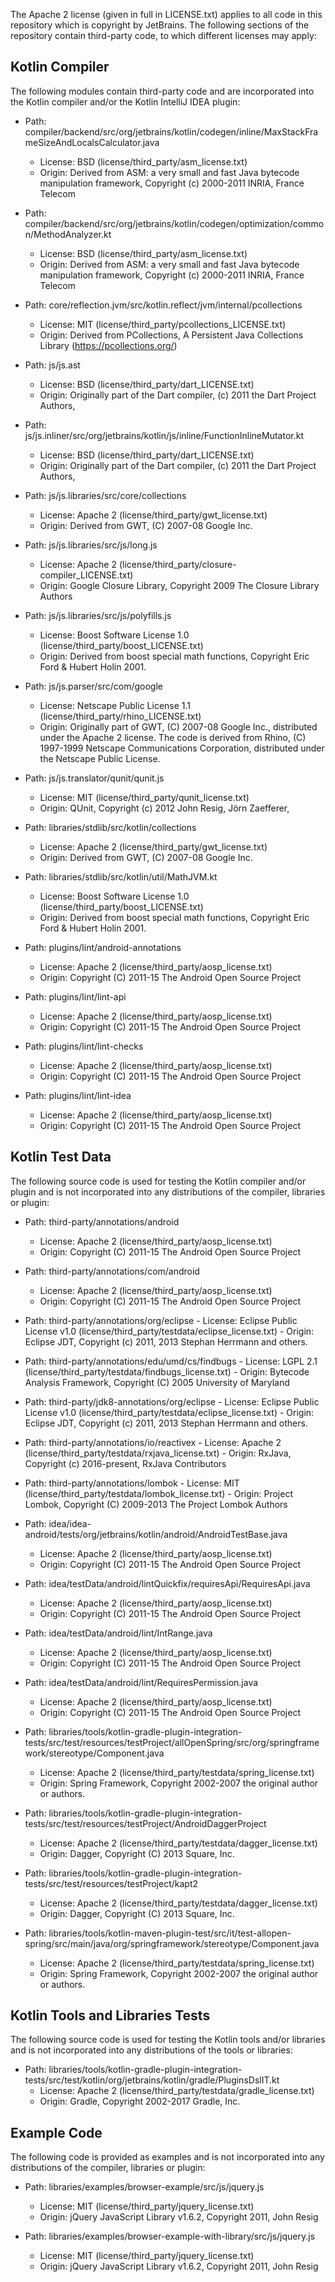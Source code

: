 The Apache 2 license (given in full in LICENSE.txt) applies to all code in this repository which is copyright
by JetBrains. The following sections of the repository contain third-party code, to which different licenses
may apply:

## Kotlin Compiler

The following modules contain third-party code and are incorporated into the Kotlin compiler and/or 
the Kotlin IntelliJ IDEA plugin:

 - Path: compiler/backend/src/org/jetbrains/kotlin/codegen/inline/MaxStackFrameSizeAndLocalsCalculator.java
     - License: BSD (license/third_party/asm_license.txt)
     - Origin: Derived from ASM: a very small and fast Java bytecode manipulation framework, Copyright (c) 2000-2011 INRIA, France Telecom

 - Path: compiler/backend/src/org/jetbrains/kotlin/codegen/optimization/common/MethodAnalyzer.kt
     - License: BSD (license/third_party/asm_license.txt)
     - Origin: Derived from ASM: a very small and fast Java bytecode manipulation framework, Copyright (c) 2000-2011 INRIA, France Telecom

 - Path: core/reflection.jvm/src/kotlin.reflect/jvm/internal/pcollections
     - License: MIT (license/third_party/pcollections_LICENSE.txt)
     - Origin: Derived from PCollections, A Persistent Java Collections Library (https://pcollections.org/)
  
 - Path: js/js.ast 
     - License: BSD (license/third_party/dart_LICENSE.txt)
     - Origin: Originally part of the Dart compiler, (c) 2011 the Dart Project Authors,
   
 - Path: js/js.inliner/src/org/jetbrains/kotlin/js/inline/FunctionInlineMutator.kt 
     - License: BSD (license/third_party/dart_LICENSE.txt)
     - Origin: Originally part of the Dart compiler, (c) 2011 the Dart Project Authors,
   
 - Path: js/js.libraries/src/core/collections
      - License: Apache 2 (license/third_party/gwt_license.txt)
      - Origin: Derived from GWT, (C) 2007-08 Google Inc.
 
 - Path: js/js.libraries/src/js/long.js
      - License: Apache 2 (license/third_party/closure-compiler_LICENSE.txt)
      - Origin: Google Closure Library, Copyright 2009 The Closure Library Authors
      
 - Path: js/js.libraries/src/js/polyfills.js
      - License: Boost Software License 1.0 (license/third_party/boost_LICENSE.txt)
      - Origin: Derived from boost special math functions, Copyright Eric Ford & Hubert Holin 2001.
 
 - Path: js/js.parser/src/com/google
      - License: Netscape Public License 1.1 (license/third_party/rhino_LICENSE.txt)
      - Origin: Originally part of GWT, (C) 2007-08 Google Inc., distributed under the Apache 2 license. The code 
        is derived from Rhino, (C) 1997-1999 Netscape Communications Corporation, distributed under the
        Netscape Public License.
   
 - Path: js/js.translator/qunit/qunit.js
      - License: MIT (license/third_party/qunit_license.txt)
      - Origin: QUnit, Copyright (c) 2012 John Resig, Jörn Zaefferer,
   
 - Path: libraries/stdlib/src/kotlin/collections
      - License: Apache 2 (license/third_party/gwt_license.txt)
      - Origin: Derived from GWT, (C) 2007-08 Google Inc.
          
 - Path: libraries/stdlib/src/kotlin/util/MathJVM.kt
      - License: Boost Software License 1.0 (license/third_party/boost_LICENSE.txt)
      - Origin: Derived from boost special math functions, Copyright Eric Ford & Hubert Holin 2001.

 - Path: plugins/lint/android-annotations
      - License: Apache 2 (license/third_party/aosp_license.txt)
      - Origin: Copyright (C) 2011-15 The Android Open Source Project

 - Path: plugins/lint/lint-api
      - License: Apache 2 (license/third_party/aosp_license.txt)
      - Origin: Copyright (C) 2011-15 The Android Open Source Project

 - Path: plugins/lint/lint-checks
      - License: Apache 2 (license/third_party/aosp_license.txt)
      - Origin: Copyright (C) 2011-15 The Android Open Source Project

 - Path: plugins/lint/lint-idea
      - License: Apache 2 (license/third_party/aosp_license.txt)
      - Origin: Copyright (C) 2011-15 The Android Open Source Project

## Kotlin Test Data

The following source code is used for testing the Kotlin compiler and/or plugin and is not incorporated into 
any distributions of the compiler, libraries or plugin:

 - Path: third-party/annotations/android
      - License: Apache 2 (license/third_party/aosp_license.txt)
      - Origin: Copyright (C) 2011-15 The Android Open Source Project

 - Path: third-party/annotations/com/android
      - License: Apache 2 (license/third_party/aosp_license.txt)
      - Origin: Copyright (C) 2011-15 The Android Open Source Project

 - Path: third-party/annotations/org/eclipse
       - License: Eclipse Public License v1.0 (license/third_party/testdata/eclipse_license.txt)
       - Origin: Eclipse JDT, Copyright (c) 2011, 2013 Stephan Herrmann and others.

 - Path: third-party/annotations/edu/umd/cs/findbugs
       - License: LGPL 2.1 (license/third_party/testdata/findbugs_license.txt)
       - Origin: Bytecode Analysis Framework, Copyright (C) 2005 University of Maryland
   
 - Path: third-party/jdk8-annotations/org/eclipse
       - License: Eclipse Public License v1.0 (license/third_party/testdata/eclipse_license.txt)
       - Origin: Eclipse JDT, Copyright (c) 2011, 2013 Stephan Herrmann and others.

 - Path: third-party/annotations/io/reactivex
       - License: Apache 2 (license/third_party/testdata/rxjava_license.txt)
       - Origin: RxJava, Copyright (c) 2016-present, RxJava Contributors 
   
 - Path: third-party/annotations/lombok
       - License: MIT (license/third_party/testdata/lombok_license.txt)
       - Origin: Project Lombok, Copyright (C) 2009-2013 The Project Lombok Authors
 
 - Path: idea/idea-android/tests/org/jetbrains/kotlin/android/AndroidTestBase.java
      - License: Apache 2 (license/third_party/aosp_license.txt)
      - Origin: Copyright (C) 2011-15 The Android Open Source Project
 
 - Path: idea/testData/android/lintQuickfix/requiresApi/RequiresApi.java
      - License: Apache 2 (license/third_party/aosp_license.txt)
      - Origin: Copyright (C) 2011-15 The Android Open Source Project
      
 - Path: idea/testData/android/lint/IntRange.java
      - License: Apache 2 (license/third_party/aosp_license.txt)
      - Origin: Copyright (C) 2011-15 The Android Open Source Project
      
 - Path: idea/testData/android/lint/RequiresPermission.java
      - License: Apache 2 (license/third_party/aosp_license.txt)
      - Origin: Copyright (C) 2011-15 The Android Open Source Project
   
 - Path: libraries/tools/kotlin-gradle-plugin-integration-tests/src/test/resources/testProject/allOpenSpring/src/org/springframework/stereotype/Component.java
      - License: Apache 2 (license/third_party/testdata/spring_license.txt)
      - Origin: Spring Framework, Copyright 2002-2007 the original author or authors.

 - Path: libraries/tools/kotlin-gradle-plugin-integration-tests/src/test/resources/testProject/AndroidDaggerProject
      - License: Apache 2 (license/third_party/testdata/dagger_license.txt)
      - Origin: Dagger, Copyright (C) 2013 Square, Inc.

 - Path: libraries/tools/kotlin-gradle-plugin-integration-tests/src/test/resources/testProject/kapt2
      - License: Apache 2 (license/third_party/testdata/dagger_license.txt)
      - Origin: Dagger, Copyright (C) 2013 Square, Inc.
 
 - Path: libraries/tools/kotlin-maven-plugin-test/src/it/test-allopen-spring/src/main/java/org/springframework/stereotype/Component.java
      - License: Apache 2 (license/third_party/testdata/spring_license.txt)
      - Origin: Spring Framework, Copyright 2002-2007 the original author or authors.

## Kotlin Tools and Libraries Tests

The following source code is used for testing the Kotlin tools and/or libraries and is not incorporated into 
any distributions of the tools or libraries:

 - Path: libraries/tools/kotlin-gradle-plugin-integration-tests/src/test/kotlin/org/jetbrains/kotlin/gradle/PluginsDslIT.kt
      - License: Apache 2 (license/third_party/testdata/gradle_license.txt)
      - Origin: Gradle, Copyright 2002-2017 Gradle, Inc. 

## Example Code

The following code is provided as examples and is not incorporated into 
any distributions of the compiler, libraries or plugin:

 - Path: libraries/examples/browser-example/src/js/jquery.js
      - License: MIT (license/third_party/jquery_license.txt)
      - Origin: jQuery JavaScript Library v1.6.2, Copyright 2011, John Resig
 
 - Path: libraries/examples/browser-example-with-library/src/js/jquery.js
      - License: MIT (license/third_party/jquery_license.txt)
      - Origin: jQuery JavaScript Library v1.6.2, Copyright 2011, John Resig
   